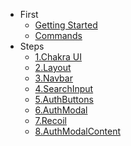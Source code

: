 * First
    * [Getting Started](foreword/1getting_start.md)
    * [Commands](foreword/2commands.md)
* Steps
    * [1.Chakra UI](steps/1chakra.md)
    * [2.Layout](steps/2layout.md)
    * [3.Navbar](steps/3navbar.md)
    * [4.SearchInput](steps/4searchInput.md)
    * [5.AuthButtons](steps/5authButtons.md)
    * [6.AuthModal](steps/6authModal.md)
    * [7.Recoil](steps/7recoil.md)
    * [8.AuthModalContent](steps/8AuthModalContent.md)
